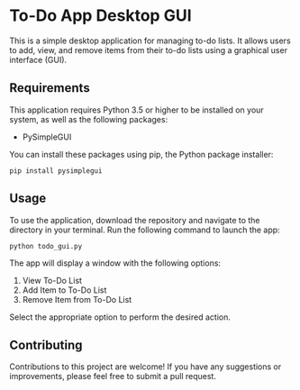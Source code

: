 # To-Do App Desktop GUI

This is a simple desktop application for managing to-do lists. It allows users to add, view, and remove items from their to-do lists using a graphical user interface (GUI).

## Requirements

This application requires Python 3.5 or higher to be installed on your system, as well as the following packages:

- PySimpleGUI

You can install these packages using pip, the Python package installer:

```
pip install pysimplegui
```

## Usage

To use the application, download the repository and navigate to the directory in your terminal. Run the following command to launch the app:

```
python todo_gui.py
```

The app will display a window with the following options:

1. View To-Do List
2. Add Item to To-Do List
3. Remove Item from To-Do List

Select the appropriate option to perform the desired action.

## Contributing

Contributions to this project are welcome! If you have any suggestions or improvements, please feel free to submit a pull request.
